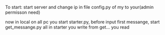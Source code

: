 To start:
start server and change ip in file config.py of my to your(admin permisson need)

now in local on all pc you start starter.py, before input first messange, start get_messange.py
all
in starter you write
from get... you read
